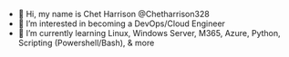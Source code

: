 - 👋 Hi, my name is Chet Harrison @Chetharrison328 
- 👀 I’m interested in becoming a DevOps/Cloud Engineer
- 🌱 I’m currently learning Linux, Windows Server, M365, Azure, Python, Scripting (Powershell/Bash), & more
<!---
Chetharrison328/Chetharrison328 is a ✨ special ✨ repository because its `README.md` (this file) appears on your GitHub profile.
You can click the Preview link to take a look at your changes.
--->
